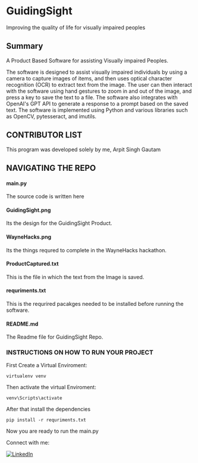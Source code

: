 # GuidingSight
Improving the quality of life for visually impaired peoples


## Summary
A Product Based Software for assisting Visually impaired Peoples.

The software is designed to assist visually impaired individuals by using a camera to capture images of items, and then uses optical character recognition (OCR) to extract text from the image. The user can then interact with the software using hand gestures to zoom in and out of the image, and press a key to save the text to a file. The software also integrates with OpenAI's GPT API to generate a response to a prompt based on the saved text. The software is implemented using Python and various libraries such as OpenCV, pytesseract, and imutils.
## CONTRIBUTOR LIST

This program was developed solely by me, Arpit Singh Gautam
## NAVIGATING THE REPO

#### main.py 
The source code is written here
#### GuidingSight.png
Its the design for the GuidingSight Product.
#### WayneHacks.png
Its the things requred to complete in the WayneHacks hackathon.
#### ProductCaptured.txt
This is the file in which the text from the Image is saved.
#### requriments.txt
 This is the requrired pacakges needed to be installed before running the software.
#### README.md
The Readme file for GuidingSight Repo.

### INSTRUCTIONS ON HOW TO RUN YOUR PROJECT
First Create a Virtual Enviroment:
```
virtualenv venv
```
Then activate the virtual Enviroment:
```
venv\Scripts\activate
```
After that install the dependencies 
```
pip install -r requriments.txt
```
Now you are ready to run the main.py






Connect with me:    

[![LinkedIn][linkedin-shield]][linkedin-url]





<!-- MARKDOWN LINKS & IMAGES -->
<!-- https://www.markdownguide.org/basic-syntax/#reference-style-links -->
[contributors-shield]: https://img.shields.io/github/contributors/othneildrew/Best-README-Template.svg?style=for-the-badge
[contributors-url]: https://github.com/othneildrew/Best-README-Template/graphs/contributors
[forks-shield]: https://img.shields.io/github/forks/othneildrew/Best-README-Template.svg?style=for-the-badge
[forks-url]: https://github.com/othneildrew/Best-README-Template/network/members
[stars-shield]: https://img.shields.io/github/stars/othneildrew/Best-README-Template.svg?style=for-the-badge
[stars-url]: https://github.com/othneildrew/Best-README-Template/stargazers
[issues-shield]: https://img.shields.io/github/issues/othneildrew/Best-README-Template.svg?style=for-the-badge
[issues-url]: https://github.com/othneildrew/Best-README-Template/issues
[license-shield]: https://img.shields.io/github/license/othneildrew/Best-README-Template.svg?style=for-the-badge
[license-url]: https://github.com/othneildrew/Best-README-Template/blob/master/LICENSE.txt
[linkedin-shield]: https://img.shields.io/badge/-LinkedIn-black.svg?style=for-the-badge&logo=linkedin&colorB=555
[linkedin-url]: https://www.linkedin.com/in/arpitsinghgautam/
[product-screenshot]: images/screenshot.png
[Next.js]: https://img.shields.io/badge/next.js-000000?style=for-the-badge&logo=nextdotjs&logoColor=white
[Next-url]: https://nextjs.org/
[React.js]: https://img.shields.io/badge/React-20232A?style=for-the-badge&logo=react&logoColor=61DAFB
[React-url]: https://reactjs.org/
[Vue.js]: https://img.shields.io/badge/Vue.js-35495E?style=for-the-badge&logo=vuedotjs&logoColor=4FC08D
[Vue-url]: https://vuejs.org/
[Angular.io]: https://img.shields.io/badge/Angular-DD0031?style=for-the-badge&logo=angular&logoColor=white
[Angular-url]: https://angular.io/
[Svelte.dev]: https://img.shields.io/badge/Svelte-4A4A55?style=for-the-badge&logo=svelte&logoColor=FF3E00
[Svelte-url]: https://svelte.dev/
[Laravel.com]: https://img.shields.io/badge/Laravel-FF2D20?style=for-the-badge&logo=laravel&logoColor=white
[Laravel-url]: https://laravel.com
[Bootstrap.com]: https://img.shields.io/badge/Bootstrap-563D7C?style=for-the-badge&logo=bootstrap&logoColor=white
[Bootstrap-url]: https://getbootstrap.com
[JQuery.com]: https://img.shields.io/badge/jQuery-0769AD?style=for-the-badge&logo=jquery&logoColor=white
[JQuery-url]: https://jquery.com 
